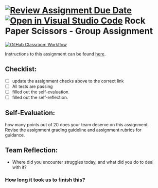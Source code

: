[![Review Assignment Due Date](https://classroom.github.com/assets/deadline-readme-button-24ddc0f5d75046c5622901739e7c5dd533143b0c8e959d652212380cedb1ea36.svg)](https://classroom.github.com/a/Foo-WCFM)
[![Open in Visual Studio Code](https://classroom.github.com/assets/open-in-vscode-718a45dd9cf7e7f842a935f5ebbe5719a5e09af4491e668f4dbf3b35d5cca122.svg)](https://classroom.github.com/online_ide?assignment_repo_id=11910420&assignment_repo_type=AssignmentRepo)
Rock Paper Scissors - Group Assignment
===================================
[![GitHub Classroom Workflow](https://github.com/IT3049C/3.Rock-Paper-Scissors/actions/workflows/classroom.yml/badge.svg)](https://github.com/IT3049C/3.Rock-Paper-Scissors/actions/workflows/classroom.yml)

Instructions to this assignment can be found [here](https://reedws.github.io/IT3049C/coursework/assignments/rock-paper-scissors/).

## Checklist:
- [ ] update the assignment checks above to the correct link
- [ ] All tests are passing
- [ ] filled out the self-evaluation.
- [ ] filled out the self-reflection.

## Self-Evaluation: 
how many points out of 20 does your team deserve on this assignment. Revise the assignment grading guideline and assignment rubrics for guidance.

## Team Reflection:
- Where did you encounter struggles today, and what did you do to deal with it?


### How long it took us to finish this?
